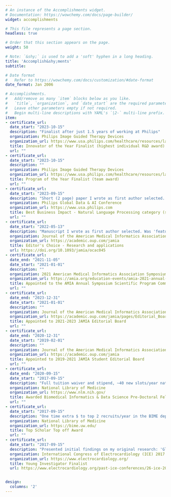 ```yaml
---
# An instance of the Accomplishments widget.
# Documentation: https://wowchemy.com/docs/page-builder/
widget: accomplishments

# This file represents a page section.
headless: true

# Order that this section appears on the page.
weight: 50

# Note: `&shy;` is used to add a 'soft' hyphen in a long heading.
title: 'Accomplish&shy;ments'
subtitle:

# Date format
#   Refer to https://wowchemy.com/docs/customization/#date-format
date_format: Jan 2006

# Accomplishments.
#   Add/remove as many `item` blocks below as you like.
#   `title`, `organization`, and `date_start` are the required parameters.
#   Leave other parameters empty if not required.
#   Begin multi-line descriptions with YAML's `|2-` multi-line prefix.
item:
- certificate_url:
  date_start: "2023-10-15"
  description: "Finalist after just 1.5 years of working at Philips"
  organization: Philips Image Guided Therapy Devices
  organization_url: https://www.usa.philips.com/healthcare/resources/landing/igtd-purpose
  title: Innovator of the Year Finalist (highest individual R&D award)
  url: ""
- certificate_url:
  date_start: "2023-10-15"
  description: ""
  organization: Philips Image Guided Therapy Devices
  organization_url: https://www.usa.philips.com/healthcare/resources/landing/igtd-purpose
  title: Program of the Year Finalist (team award)
  url: ""
- certificate_url:
  date_start: "2023-09-15"
  description: "Short (2 page) paper I wrote as first author selected. The work is confidential, yet in general the paper described our novel use of Large Language Models (e.g. Gen AI) to solve business problems"
  organization: Philips Global Data & AI Conference
  organization_url: https://www.usa.philips.com
  title: Best Business Impact - Natural Language Processing category (short paper)
  url: ""
- certificate_url:
  date_start: "2022-05-13"
  description: "Manuscript I wrote as first author selected. Was 'featured' on JAMIA and made open access by the journal."
  organization: Journal of the American Medical Informatics Association
  organization_url: https://academic.oup.com/jamia
  title: Editor's Choice - Research and applications
  url: https://doi.org/10.1093/jamia/ocac045
- certificate_url:
  date_end: "2021-11-05"
  date_start: "2021-01-01"
  description: ""
  organization: 2021 American Medical Informatics Association Symposium
  organization_url: https://amia.org/education-events/amia-2021-annual-symposium/amia-2021-annual-symposium-scientific-program-committee
  title: Appointed to the AMIA Annual Symposium Scientific Program Committee
  url: ""
- certificate_url:
  date_end: "2023-12-31"
  date_start: "2021-01-01"
  description: ""
  organization: Journal of the American Medical Informatics Association (JAMIA)
  organization_url: https://academic.oup.com/jamia/pages/Editorial_Board
  title: Appointed to 2021-2023 JAMIA Editorial Board
  url: ""
- certificate_url:
  date_end: "2020-12-31"
  date_start: "2019-02-01"
  description: ""
  organization: Journal of the American Medical Informatics Association (JAMIA)
  organization_url: https://academic.oup.com/jamia
  title: Appointed to 2019-2021 JAMIA Student Editorial Board
  url: ""
- certificate_url:
  date_end: "2020-09-15"
  date_start: "2017-09-15"
  description: "Full tuition waiver and stipend, ~40 new slots/year nationally"
  organization: National Library of Medicine
  organization_url: https://www.nlm.nih.gov/
  title: Awarded Biomedical Informatics & Data Science Pre-Doctoral Fellowship T15 Grant
  url: ""
- certificate_url:
  date_start: "2017-09-15"
  description: "One time extra $ to top 2 recruits/year in the BIME dept"
  organization: National Library of Medicine
  organization_url: https://bime.uw.edu/
  title: Top Scholar Top off Award
  url: ""
- certificate_url:
  date_start: "2017-09-15"
  description: "Presented initial findings on my original research: 'Global Electrical Heterogeneity in Young Athletes.' In this work I had designed a study, traveled to the US Alpine National Championships alone to collect data, and [published a paper as equal first author](10.1111/anec.12614) from it as a result."
  organization: International Congress of Electrocardiology (ICE) 2017
  organization_url: https://www.electrocardiology.org/
  title: Young Investigator Finalist
  url: https://www.electrocardiology.org/past-ice-conferences/26-ice-2017-portland,-or,-usa.html


design:
  columns: '2' 
---
```

